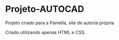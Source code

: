 # Projeto-AUTOCAD
Projeto criado para a Pamella, site de autoria própria

Criado utilizando apenas HTML e CSS.
